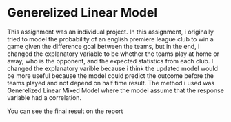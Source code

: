 # Generelized Linear Model

This assignment was an individual project. In this assignment, i originally tried to model the probability of an english premiere league club to win a game given the difference goal between the teams, but in the end, i changed the explanatory variable to be whether the teams play at home or away, who is the opponent, and the expected statistics from each club. I changed the explanatory varible because i think the updated model would be more useful because the model could predict the outcome before the teams played and not depend on half time result. The method i used was Generelized Linear Mixed Model where the model assume that the response variable had a correlation.

You can see the final result on the report
